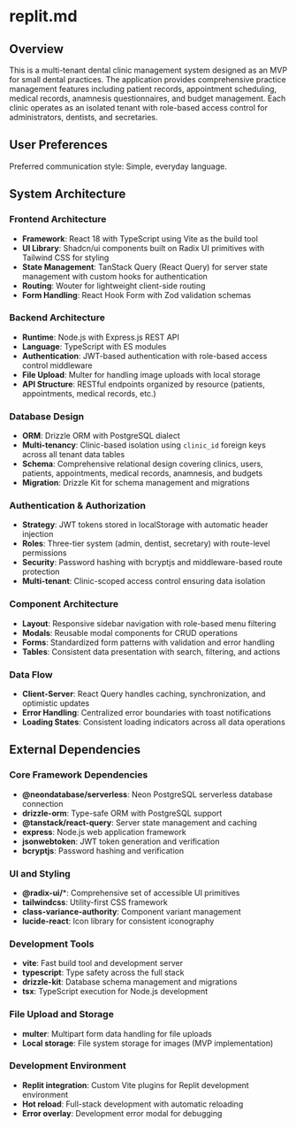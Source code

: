 # replit.md

## Overview

This is a multi-tenant dental clinic management system designed as an MVP for small dental practices. The application provides comprehensive practice management features including patient records, appointment scheduling, medical records, anamnesis questionnaires, and budget management. Each clinic operates as an isolated tenant with role-based access control for administrators, dentists, and secretaries.

## User Preferences

Preferred communication style: Simple, everyday language.

## System Architecture

### Frontend Architecture
- **Framework**: React 18 with TypeScript using Vite as the build tool
- **UI Library**: Shadcn/ui components built on Radix UI primitives with Tailwind CSS for styling
- **State Management**: TanStack Query (React Query) for server state management with custom hooks for authentication
- **Routing**: Wouter for lightweight client-side routing
- **Form Handling**: React Hook Form with Zod validation schemas

### Backend Architecture
- **Runtime**: Node.js with Express.js REST API
- **Language**: TypeScript with ES modules
- **Authentication**: JWT-based authentication with role-based access control middleware
- **File Upload**: Multer for handling image uploads with local storage
- **API Structure**: RESTful endpoints organized by resource (patients, appointments, medical records, etc.)

### Database Design
- **ORM**: Drizzle ORM with PostgreSQL dialect
- **Multi-tenancy**: Clinic-based isolation using `clinic_id` foreign keys across all tenant data tables
- **Schema**: Comprehensive relational design covering clinics, users, patients, appointments, medical records, anamnesis, and budgets
- **Migration**: Drizzle Kit for schema management and migrations

### Authentication & Authorization
- **Strategy**: JWT tokens stored in localStorage with automatic header injection
- **Roles**: Three-tier system (admin, dentist, secretary) with route-level permissions
- **Security**: Password hashing with bcryptjs and middleware-based route protection
- **Multi-tenant**: Clinic-scoped access control ensuring data isolation

### Component Architecture
- **Layout**: Responsive sidebar navigation with role-based menu filtering
- **Modals**: Reusable modal components for CRUD operations
- **Forms**: Standardized form patterns with validation and error handling
- **Tables**: Consistent data presentation with search, filtering, and actions

### Data Flow
- **Client-Server**: React Query handles caching, synchronization, and optimistic updates
- **Error Handling**: Centralized error boundaries with toast notifications
- **Loading States**: Consistent loading indicators across all data operations

## External Dependencies

### Core Framework Dependencies
- **@neondatabase/serverless**: Neon PostgreSQL serverless database connection
- **drizzle-orm**: Type-safe ORM with PostgreSQL support
- **@tanstack/react-query**: Server state management and caching
- **express**: Node.js web application framework
- **jsonwebtoken**: JWT token generation and verification
- **bcryptjs**: Password hashing and verification

### UI and Styling
- **@radix-ui/***: Comprehensive set of accessible UI primitives
- **tailwindcss**: Utility-first CSS framework
- **class-variance-authority**: Component variant management
- **lucide-react**: Icon library for consistent iconography

### Development Tools
- **vite**: Fast build tool and development server
- **typescript**: Type safety across the full stack
- **drizzle-kit**: Database schema management and migrations
- **tsx**: TypeScript execution for Node.js development

### File Upload and Storage
- **multer**: Multipart form data handling for file uploads
- **Local storage**: File system storage for images (MVP implementation)

### Development Environment
- **Replit integration**: Custom Vite plugins for Replit development environment
- **Hot reload**: Full-stack development with automatic reloading
- **Error overlay**: Development error modal for debugging